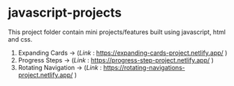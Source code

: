 # javascript-projects
This project folder contain mini projects/features built using javascript, html and css.


1. Expanding Cards -> (<i>Link </i> : https://expanding-cards-project.netlify.app/ )
2. Progress Steps  -> (<i>Link </i> : https://progress-step-project.netlify.app/  )
3. Rotating Navigation  ->   (<i>Link </i> :  https://rotating-navigations-project.netlify.app/ )
